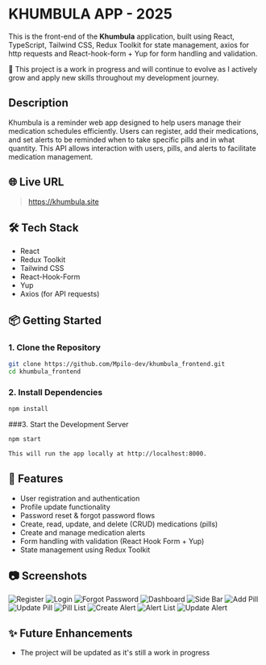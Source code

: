 # KHUMBULA APP - 2025

This is the front-end of the **Khumbula** application, built using React, TypeScript, Tailwind CSS, Redux Toolkit for state management, axios for http requests and React-hook-form + Yup for form handling and validation.

🚧 This project is a work in progress and will continue to evolve as I actively grow and apply new skills throughout my development journey.

## Description

Khumbula is a reminder web app designed to help users manage their medication schedules efficiently. Users can register, add their medications, and set alerts to be reminded when to take specific pills and in what quantity. This API allows interaction with users, pills, and alerts to facilitate medication management.

## 🌐 Live URL

> https://khumbula.site

## 🛠 Tech Stack

- React
- Redux Toolkit
- Tailwind CSS
- React-Hook-Form
- Yup
- Axios (for API requests)

## 📦 Getting Started

### 1. Clone the Repository

```bash
git clone https://github.com/Mpilo-dev/khumbula_frontend.git
cd khumbula_frontend
```

### 2. Install Dependencies

```bash
npm install
```

###3. Start the Development Server

```bash
npm start

This will run the app locally at http://localhost:8000.

```

## 🚀 Features

- User registration and authentication
- Profile update functionality
- Password reset & forgot password flows
- Create, read, update, and delete (CRUD) medications (pills)
- Create and manage medication alerts
- Form handling with validation (React Hook Form + Yup)
- State management using Redux Toolkit

## 📷 Screenshots

![Register](./public/screenshots/register.png)
![Login](./public/screenshots/login.png)
![Forgot Password](./public/screenshots/forgot_password.png)
![Dashboard](./public/screenshots/dashboard.png)
![Side Bar](./public/screenshots/side_bar.png)
![Add Pill](./public/screenshots/add_pill.png)
![Update Pill](./public/screenshots/update_pill.png)
![Pill List](./public/screenshots/pill_list.png)
![Create Alert](./public/screenshots/create_alert.png)
![Alert List](./public/screenshots/alert_list.png)
![Update Alert](./public/screenshots/update_alert.png)

## ✨ Future Enhancements

- The project will be updated as it's still a work in progress
